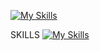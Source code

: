 [![My Skills](https://skillicons.dev/icons?i=js,html,css,wasm)](https://skillicons.dev)

SKILLS
[![My Skills](https://skillicons.dev/icons?i=java,kotlin,nodejs,figma&theme=light)](https://skillicons.dev)
